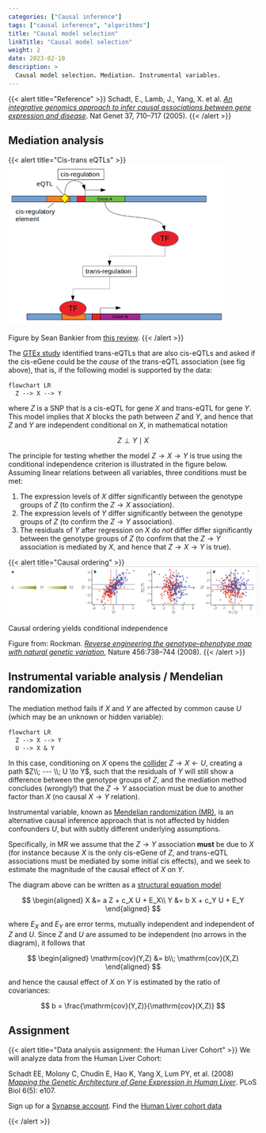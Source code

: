```yaml
---
categories: ["Causal inference"]
tags: ["causal inference", "algorithms"]
title: "Causal model selection"
linkTitle: "Causal model selection"
weight: 2
date: 2023-02-10
description: >
  Causal model selection. Mediation. Instrumental variables.
---
```




{{< alert title="Reference" >}}
Schadt, E., Lamb, J., Yang, X. et al. [*An integrative genomics approach to infer causal associations between gene expression and disease*](https://doi.org/10.1038/ng1589). Nat Genet 37, 710–717 (2005).
{{< /alert >}}

## Mediation analysis


{{< alert title="Cis-trans eQTLs" >}}
![Cis-trans eQTLs](cis-trans-eqtl.png)

Figure by Sean Bankier from [this review](https://doi.org/10.3389/fendo.2022.949061).
{{< /alert >}}

The [GTEx study](../genetics-gene-expression/) identified trans-eQTLs that are also cis-eQTLs and asked if the cis-eGene could be the *cause* of the trans-eQTL association (see fig above), that is, if the following model is supported by the data:

```mermaid
flowchart LR
  Z --> X --> Y
```


where $Z$ is a SNP that is a cis-eQTL for gene $X$ and trans-eQTL for gene $Y$. This model implies that $X$ blocks the path between $Z$ and $Y$, and hence that $Z$ and $Y$ are independent conditional on $X$, in mathematical notation

$$
Z \perp Y \mid X
$$

The principle for testing whether the model $Z\to X \to Y$ is true using the conditional independence criterion is illustrated in the figure below. Assuming linear relations between all variables, three conditions must be met:

1. The expression levels of $X$ differ significantly between the genotype groups of $Z$ (to confirm the $Z\to X$ association).
2. The expression levels of $Y$ differ significantly between the genotype groups of $Z$ (to confirm the $Z\to Y$ association).
3. The residuals of $Y$ after regression on $X$ do *not* differ differ significantly between the genotype groups of $Z$ (to confirm that the $Z\to Y$ association is mediated by $X$, and hence that $Z\to X \to Y$ is true).

{{< alert title="Causal ordering" >}}
![Causal ordering yields conditional independence](rockman2008_box2_fig.png)

Causal ordering yields conditional independence

Figure from: Rockman. [*Reverse engineering the genotype–phenotype map with natural genetic variation*](https://doi.org/10.1038/nature07633), Nature 456:738–744 (2008).
{{< /alert >}}

## Instrumental variable analysis / Mendelian randomization

The mediation method fails if $X$ and $Y$ are affected by common cause $U$ (which may be an unknown or hidden variable):

```mermaid
flowchart LR
  Z --> X --> Y
  U --> X & Y
```

In this case, conditioning on $X$ opens the [collider](https://en.wikipedia.org/wiki/Collider_(statistics)) $Z \to X \leftarrow U$, creating a path $Z\\; --- \\; U \to Y$, such that the residuals of $Y$ will still show a difference between the genotype groups of $Z$, and the mediation method concludes (wrongly!) that the $Z\to Y$ association must be due to another factor than $X$ (no causal $X\to Y$  relation).

Instrumental variable, known as [Mendelian randomization (MR)](https://en.wikipedia.org/wiki/Mendelian_randomization), is an alternative causal inference approach that is not affected by hidden confounders $U$, but with subtly different underlying assumptions.

Specifically, in MR we assume that the $Z\to Y$ association **must** be due to $X$ (for instance because $X$ is the only cis-eGene of $Z$, and trans-eQTL associations must be mediated by some initial cis effects), and we seek to estimate the magnitude of the causal effect of $X$ on $Y$.

The diagram above can be written as a [structural equation model](https://en.wikipedia.org/wiki/Structural_equation_modeling)

$$
\begin{aligned}
  X &= a Z + c_X U + E_X\\
  Y &= b X + c_Y U + E_Y
\end{aligned}
$$

where $E_X$ and $E_Y$ are error terms, mutually independent and independent of $Z$ and $U$. Since $Z$ and $U$ are assumed to be independent (no arrows in the diagram), it follows that

$$
\begin{aligned}
  \mathrm{cov}(Y,Z) &= b\\; \mathrm{cov}(X,Z)
\end{aligned}
$$

and hence the causal effect of $X$ on $Y$ is estimated by the ratio of covariances:

$$
b = \frac{\mathrm{cov}(Y,Z)}{\mathrm{cov}(X,Z)}
$$

## Assignment


{{< alert title="Data analysis assignment: the Human Liver Cohort" >}}
We will analyze data from the Human Liver Cohort:

Schadt EE, Molony C, Chudin E, Hao K, Yang X, Lum PY, et al. (2008) [*Mapping the Genetic Architecture of Gene Expression in Human Liver*](https://doi.org/10.1371/journal.pbio.0060107). PLoS Biol 6(5): e107. 

Sign up for a [Synapse account](https://www.synapse.org/). Find the [Human Liver cohort data](https://www.synapse.org/#!Synapse:syn4499)

{{< /alert >}}